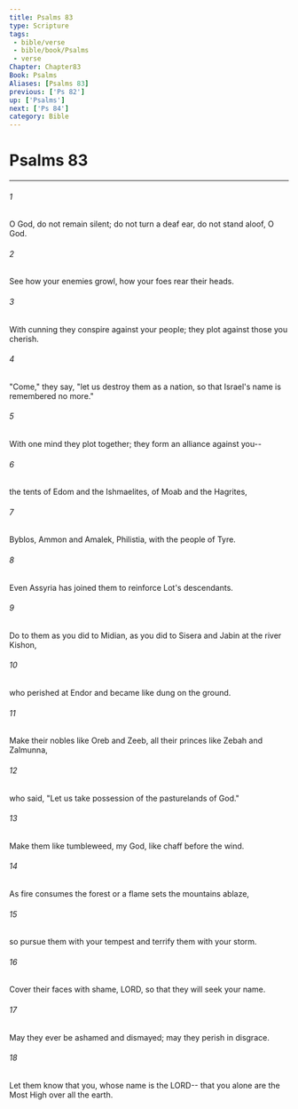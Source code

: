 ```yaml
---
title: Psalms 83
type: Scripture
tags:
 - bible/verse
 - bible/book/Psalms
 - verse
Chapter: Chapter83
Book: Psalms
Aliases: [Psalms 83]
previous: ['Ps 82']
up: ['Psalms']
next: ['Ps 84']
category: Bible
---
```

# Psalms 83

***


###### 1 
O God, do not remain silent; do not turn a deaf ear, do not stand aloof, O God. 

###### 2 
See how your enemies growl, how your foes rear their heads. 

###### 3 
With cunning they conspire against your people; they plot against those you cherish. 

###### 4 
"Come," they say, "let us destroy them as a nation, so that Israel's name is remembered no more." 

###### 5 
With one mind they plot together; they form an alliance against you-- 

###### 6 
the tents of Edom and the Ishmaelites, of Moab and the Hagrites, 

###### 7 
Byblos, Ammon and Amalek, Philistia, with the people of Tyre. 

###### 8 
Even Assyria has joined them to reinforce Lot's descendants. 

###### 9 
Do to them as you did to Midian, as you did to Sisera and Jabin at the river Kishon, 

###### 10 
who perished at Endor and became like dung on the ground. 

###### 11 
Make their nobles like Oreb and Zeeb, all their princes like Zebah and Zalmunna, 

###### 12 
who said, "Let us take possession of the pasturelands of God." 

###### 13 
Make them like tumbleweed, my God, like chaff before the wind. 

###### 14 
As fire consumes the forest or a flame sets the mountains ablaze, 

###### 15 
so pursue them with your tempest and terrify them with your storm. 

###### 16 
Cover their faces with shame, LORD, so that they will seek your name. 

###### 17 
May they ever be ashamed and dismayed; may they perish in disgrace. 

###### 18 
Let them know that you, whose name is the LORD-- that you alone are the Most High over all the earth. 
